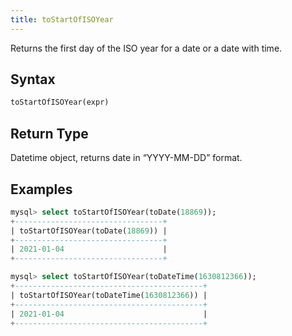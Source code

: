 ```yaml
---
title: toStartOfISOYear
---
```


Returns the first day of the ISO year for a date or a date with time.
## Syntax

```sql
toStartOfISOYear(expr)
```

## Return Type
Datetime object, returns date in “YYYY-MM-DD” format.

## Examples

```sql
mysql> select toStartOfISOYear(toDate(18869));
+---------------------------------+
| toStartOfISOYear(toDate(18869)) |
+---------------------------------+
| 2021-01-04                      |
+---------------------------------+

mysql> select toStartOfISOYear(toDateTime(1630812366));
+------------------------------------------+
| toStartOfISOYear(toDateTime(1630812366)) |
+------------------------------------------+
| 2021-01-04                               |
+------------------------------------------+
```

